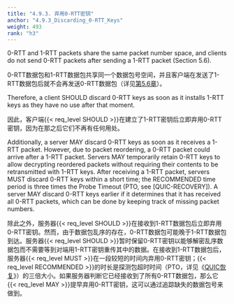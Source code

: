 ```yaml
---
title: "4.9.3. 弃用0-RTT密钥"
anchor: "4.9.3_Discarding_0-RTT_Keys"
weight: 493
rank: "h3"
---
```


0-RTT and 1-RTT packets share the same packet number space, and clients do not send 0-RTT packets after sending a 1-RTT packet (Section 5.6).

0-RTT数据包和1-RTT数据包共享同一个数据包号空间，并且客户端在发送了1-RTT数据包后就不会再发送0-RTT数据包（详见[第5.6章]()）。

Therefore, a client SHOULD discard 0-RTT keys as soon as it installs 1-RTT keys as they have no use after that moment.

因此，客户端{{< req_level SHOULD >}}在建立了1-RTT密钥后立即弃用0-RTT密钥，因为在那之后它们不再有任何用处。

Additionally, a server MAY discard 0-RTT keys as soon as it receives a 1-RTT packet. However, due to packet reordering, a 0-RTT packet could arrive after a 1-RTT packet. Servers MAY temporarily retain 0-RTT keys to allow decrypting reordered packets without requiring their contents to be retransmitted with 1-RTT keys. After receiving a 1-RTT packet, servers MUST discard 0-RTT keys within a short time; the RECOMMENDED time period is three times the Probe Timeout (PTO, see [QUIC-RECOVERY]). A server MAY discard 0-RTT keys earlier if it determines that it has received all 0-RTT packets, which can be done by keeping track of missing packet numbers.

除此之外，服务器{{< req_level SHOULD >}}在接收到1-RTT数据包后立即弃用0-RTT密钥。然而，由于数据包乱序的存在，0-RTT数据包可能晚于1-RTT数据包到达。服务器{{< req_level SHOULD >}}暂时保留0-RTT密钥以能够解密乱序数据包而不需要等到对端用1-RTT密钥重传其中的数据。在接收到1-RTT数据包后，服务器{{< req_level MUST >}}在一段较短的时间内弃用0-RTT密钥；{{< req_level RECOMMENDED >}}的时长是探测包超时时间（PTO，详见《[QUIC恢复]()》）的三倍大小。如果服务器判断它已经接收到了所有0-RTT数据包，那么它{{< req_level MAY >}}提早弃用0-RTT密钥，这可以通过追踪缺失的数据包号来做到。
